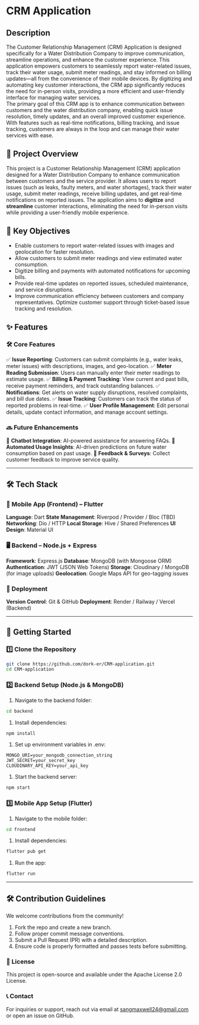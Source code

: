 # CRM Application

## Description

The Customer Relationship Management (CRM) Application is designed specifically for a Water Distribution Company to improve communication, streamline operations, and enhance the customer experience. This application empowers customers to seamlessly report water-related issues, track their water usage, submit meter readings, and stay informed on billing updates—all from the convenience of their mobile devices. By digitizing and automating key customer interactions, the CRM app significantly reduces the need for in-person visits, providing a more efficient and user-friendly interface for managing water services.<br>
The primary goal of this CRM app is to enhance communication between customers and the water distribution company, enabling quick issue resolution, timely updates, and an overall improved customer experience. With features such as real-time notifications, billing tracking, and issue tracking, customers are always in the loop and can manage their water services with ease.

## 📌 Project Overview

This project is a Customer Relationship Management (CRM) application designed for a Water Distribution Company to enhance communication between customers and the service provider. It allows users to report issues (such as leaks, faulty meters, and water shortages), track their water usage, submit meter readings, receive billing updates, and get real-time notifications on reported issues.
The application aims to **digitize** and **streamline** customer interactions, eliminating the need for in-person visits while providing a user-friendly mobile experience.

## 🎯 Key Objectives

- Enable customers to report water-related issues with images and geolocation for faster resolution.
- Allow customers to submit meter readings and view estimated water consumption.
- Digitize billing and payments with automated notifications for upcoming bills.
- Provide real-time updates on reported issues, scheduled maintenance, and service disruptions.
- Improve communication efficiency between customers and company representatives.
  Optimize customer support through ticket-based issue tracking and resolution.

## ✨ Features

### 🛠️ Core Features

✅ **Issue Reporting**: Customers can submit complaints (e.g., water leaks, meter issues) with descriptions, images, and geo-location.
✅ **Meter Reading Submission**: Users can manually enter their meter readings to estimate usage.
✅ **Billing & Payment Tracking**: View current and past bills, receive payment reminders, and track outstanding balances.
✅ **Notifications**: Get alerts on water supply disruptions, resolved complaints, and bill due dates.
✅ **Issue Tracking**: Customers can track the status of reported problems in real-time.
✅ **User Profile Management**: Edit personal details, update contact information, and manage account settings.

### 🔜 Future Enhancements

🔹 **Chatbot Integration**: AI-powered assistance for answering FAQs.
🔹 **Automated Usage Insights**: AI-driven predictions on future water consumption based on past usage.
🔹 **Feedback & Surveys**: Collect customer feedback to improve service quality.

---

## 🛠️ Tech Stack

### 📱 Mobile App (Frontend) – Flutter

**Language**: Dart
**State Management**: Riverpod / Provider / Bloc (TBD)
**Networking**: Dio / HTTP
**Local Storage**: Hive / Shared Preferences
**UI Design**: Material UI

### 🖥️ Backend – Node.js + Express

**Framework**: Express.js
**Database**: MongoDB (with Mongoose ORM)
**Authentication**: JWT (JSON Web Tokens)
**Storage**: Cloudinary / MongoDB (for image uploads)
**Geolocation**: Google Maps API for geo-tagging issues

### 🔧 Deployment

**Version Control**: Git & GitHub
**Deployment**: Render / Railway / Vercel (Backend)

---

## 🚀 Getting Started

### 1️⃣ Clone the Repository

```bash
git clone https://github.com/dork-er/CRM-application.git
cd CRM-application
```

### 2️⃣ Backend Setup (Node.js & MongoDB)

1. Navigate to the backend folder:

```bash
cd backend
```

1. Install dependencies:

```bash
npm install
```

1. Set up environment variables in .env:

```plaintext
MONGO_URI=your_mongodb_connection_string
JWT_SECRET=your_secret_key
CLOUDINARY_API_KEY=your_api_key
```

1. Start the backend server:

```bash
npm start
```

### 3️⃣ Mobile App Setup (Flutter)

1. Navigate to the mobile folder:

```bash
cd frontend
```

1. Install dependencies:

```bash
flutter pub get
```

1. Run the app:

```bash
flutter run
```

---

## 🛠️ Contribution Guidelines

We welcome contributions from the community!

1. Fork the repo and create a new branch.
2. Follow proper commit message conventions.
3. Submit a Pull Request (PR) with a detailed description.
4. Ensure code is properly formatted and passes tests before submitting.

### 📜 License

This project is open-source and available under the Apache License 2.0 License.

### 📞 Contact

For inquiries or support, reach out via email at sangmaxwell24@gmail.com or open an issue on GitHub.
